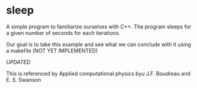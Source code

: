 # sleep
A simple program to familiarize ourselves with C++. The program sleeps for a given number of seconds for
each iterations.

Our goal is to take this example and see what we can conclude with it using a makefile (NOT YET IMPLEMENTED)

*UPDATED*

This is referenced by Applied computational physics byu J.F. Boudreau and E. S. Swanson

